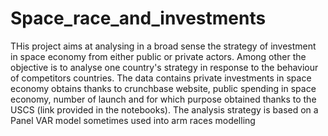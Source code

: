 # Space_race_and_investments
THis project aims at analysing in a broad sense the strategy of investment in space economy from either public or private actors. Among other the objective is to analyse one country's strategy in response to the behaviour of competitors countries. The data contains private investments in space economy obtains thanks to crunchbase website, public spending in space economy, number of launch and for which purpose obtained thanks to the USCS (link provided in the notebooks). The analysis strategy is based on a Panel VAR model sometimes used into arm races modelling 
